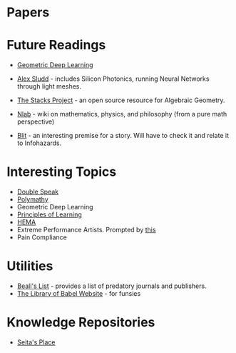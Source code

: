 # Papers

# Future Readings
* [Geometric Deep Learning](https://geometricdeeplearning.com/blogs/)
* [Alex Sludd](https://alexsludds.github.io) - includes Silicon Photonics, running Neural Networks through light meshes.
* [The Stacks Project](https://stacks.math.columbia.edu) - an open source resource for Algebraic Geometry.
* [Nlab](https://ncatlab.org/nlab/show/HomePage) - wiki on mathematics, physics, and philosophy (from a pure math perspective)

* [Blit](https://en.wikipedia.org/wiki/BLIT_(short_story)) - an interesting premise for a story. Will have to check it and relate it to Infohazards.

# Interesting Topics
* [Double Speak](https://www.youtube.com/watch?v=qP07oyFTRXc)
*  [Polymathy](https://en.wikipedia.org/wiki/Polymath)
* Geometric Deep Learning
* [Principles of Learning](https://en.wikipedia.org/wiki/Principles_of_learning)
* [HEMA](https://wiktenauer.com/wiki/Main_Page)
* Extreme Performance Artists. Prompted by [this](https://www.youtube.com/watch?v=GrBZuCQAPAw) 
* Pain Compliance

# Utilities
* [Beall's List](https://beallslist.net) - provides a list of predatory journals and publishers. 
* [The Library of Babel Website](https://libraryofbabel.info) - for funsies

# Knowledge Repositories
* [Seita's Place](https://danieltakeshi.github.io/new-start-here.html) 
